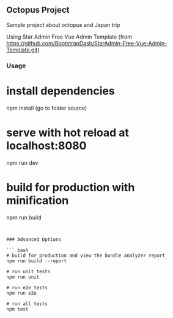 ## Octopus Project
Sample project about octopus and Japan trip

Using Star Admin Free Vue Admin Template (from https://github.com/BootstrapDash/StarAdmin-Free-Vue-Admin-Template.git)
### Usage

# install dependencies 
npm install (go to folder source)

# serve with hot reload at localhost:8080
npm run dev

# build for production with minification
npm run build
```


### Advanced Options

``` bash
# build for production and view the bundle analyzer report
npm run build --report

# run unit tests
npm run unit

# run e2e tests
npm run e2e

# run all tests
npm test
```
